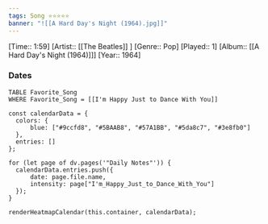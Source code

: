 ```yaml
---
tags: Song ⭐⭐⭐⭐⭐ 
banner: "![[A Hard Day's Night (1964).jpg]]"
---
```

[Time:: 1:59]
[Artist:: [[The Beatles]] ]
[Genre:: Pop]
[Played:: 1]
[Album:: [[A Hard Day's Night (1964)]]]
[Year:: 1964]
### Dates
````dataview
TABLE Favorite_Song
WHERE Favorite_Song = [[I'm Happy Just to Dance With You]]
````
  ```dataviewjs
const calendarData = { 
	colors: { 
		blue: ["#9ccfd8", "#5BAAB8", "#57A1BB", "#5da8c7", "#3e8fb0"] 
	}, 
	entries: [] 
}; 

for (let page of dv.pages('"Daily Notes"')) { 
	calendarData.entries.push({ 
		date: page.file.name, 
		intensity: page["I'm_Happy_Just_to_Dance_With_You"]
	}); 
} 

renderHeatmapCalendar(this.container, calendarData);
```
